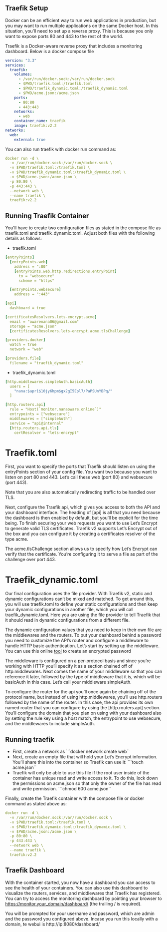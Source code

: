 ## Traefik Setup
Docker can be an efficient way to run web applications in production, but you may want to run multiple applications on the same Docker host. In this situation, you’ll need to set up a reverse proxy. This is because you only want to expose ports 80 and 443 to the rest of the world.

Traefik is a Docker-aware reverse proxy that includes a monitoring dashboard. Below is a docker compose file

```yaml
version: "3.3"
services:
  traefik:
    volumes:
      - /var/run/docker.sock:/var/run/docker.sock
      - $PWD/traefik.toml:/traefik.toml
      - $PWD/traefik_dynamic.toml:/traefik_dynamic.toml
      - $PWD/acme.json:/acme.json
    ports:
      - 80:80
      - 443:443
    networks:
      - web
    container_name: traefik
    image: traefik:v2.2
networks:
  web:
    external: true
```
You can also run traefik with docker run command as:

```yaml
docker run -d \
  -v /var/run/docker.sock:/var/run/docker.sock \
  -v $PWD/traefik.toml:/traefik.toml \
  -v $PWD/traefik_dynamic.toml:/traefik_dynamic.toml \
  -v $PWD/acme.json:/acme.json \
  -p 80:80 \
  -p 443:443 \
  --network web \
  --name traefik \
  traefik:v2.2
  ```

## Running Traefik Container
You'll have to create two configuration files as stated in the compose file as traefik.toml and traefik_dynamic.toml.
Adjust both files with the following details as follows:
* traefik.toml
```yaml
[entryPoints]
  [entryPoints.web]
    address = ":80"
    [entryPoints.web.http.redirections.entryPoint]
      to = "websecure"
      scheme = "https"

  [entryPoints.websecure]
    address = ":443"

[api]
  dashboard = true

[certificatesResolvers.lets-encrypt.acme]
  email = "owarenana06@gmail.com"
  storage = "acme.json"
  [certificatesResolvers.lets-encrypt.acme.tlsChallenge]

[providers.docker]
  watch = true
  network = "web"

[providers.file]
  filename = "traefik_dynamic.toml"
```

* traefik_dynamic.toml
```yaml
[http.middlewares.simpleAuth.basicAuth]
  users = [
    "nana:$apr1$10jy6hpm$gx2gI5Epl7/PaPSUnYBPq/"
  ]

[http.routers.api]
  rule = "Host(`monitor.nanaoware.online`)"
  entrypoints = ["websecure"]
  middlewares = ["simpleAuth"]
  service = "api@internal"
  [http.routers.api.tls]
    certResolver = "lets-encrypt"
```
# Traefik.toml
First, you want to specify the ports that Traefik should listen on using the entryPoints section of your config file. You want two because you want to listen on port 80 and 443. Let’s call these web (port 80) and websecure (port 443).

Note that you are also automatically redirecting traffic to be handled over TLS.

Next, configure the Traefik api, which gives you access to both the API and your dashboard interface. The heading of [api] is all that you need because the dashboard is then enabled by default, but you’ll be explicit for the time being.
To finish securing your web requests you want to use Let’s Encrypt to generate valid TLS certificates. Traefik v2 supports Let’s Encrypt out of the box and you can configure it by creating a certificates resolver of the type acme.

The acme.tlsChallenge section allows us to specify how Let’s Encrypt can verify that the certificate. You’re configuring it to serve a file as part of the challenge over port 443.

# Traefik_dynamic.toml
Our final configuration uses the file provider. With Traefik v2, static and dynamic configurations can’t be mixed and matched. To get around this, you will use traefik.toml to define your static configurations and then keep your dynamic configurations in another file, which you will call traefik_dynamic.toml. Here you are using the file provider to tell Traefik that it should read in dynamic configurations from a different file.


The dynamic configuration values that you need to keep in their own file are the middlewares and the routers. To put your dashboard behind a password you need to customize the API’s router and configure a middleware to handle HTTP basic authentication. Let’s start by setting up the middleware. You can use this online [tool](https://wtools.io/generate-htpasswd-online) to create an encrypted password

The middleware is configured on a per-protocol basis and since you’re working with HTTP you’ll specify it as a section chained off of http.middlewares. Next comes the name of your middleware so that you can reference it later, followed by the type of middleware that it is, which will be basicAuth in this case. Let’s call your middleware simpleAuth.

To configure the router for the api you’ll once again be chaining off of the protocol name, but instead of using http.middlewares, you’ll use http.routers followed by the name of the router. In this case, the api provides its own named router that you can configure by using the [http.routers.api] section. You’ll configure the domain that you plan on using with your dashboard also by setting the rule key using a host match, the entrypoint to use websecure, and the middlewares to include simpleAuth.

## Running traefik
* First, create a network as ```docker network create web``
* Next, create an empty file that will hold your Let’s Encrypt information. You’ll share this into the container so Traefik can use it: ```touch acme.json``
* Traefik will only be able to use this file if the root user inside of the container has unique read and write access to it. To do this, lock down the permissions on acme.json so that only the owner of the file has read and write permission. ```chmod 600 acme.json``

Finally, create the Traefik container with the compose file or docker command as stated above as:
```yaml
docker run -d \
  -v /var/run/docker.sock:/var/run/docker.sock \
  -v $PWD/traefik.toml:/traefik.toml \
  -v $PWD/traefik_dynamic.toml:/traefik_dynamic.toml \
  -v $PWD/acme.json:/acme.json \
  -p 80:80 \
  -p 443:443 \
  --network web \
  --name traefik \
  traefik:v2.2
```

## Traefik Dashboard
With the container started, you now have a dashboard you can access to see the health of your containers. You can also use this dashboard to visualize the routers, services, and middlewares that Traefik has registered. You can try to access the monitoring dashboard by pointing your browser to https://monitor.your_domain/dashboard/ (the trailing / is required).

You will be prompted for your username and password, which are admin and the password you configured above. Incase you run this locally with a domain, te webui is http://ip:8080/dashboard/
